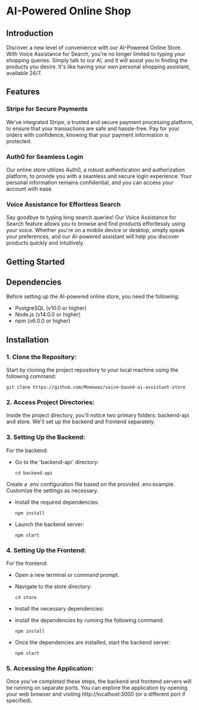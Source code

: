 # AI-Powered Online Shop


## Introduction

Discover a new level of convenience with our AI-Powered Online Store. With Voice Assistance for Search, you're no longer limited to typing your shopping queries. Simply talk to our AI, and it will assist you in finding the products you desire. It's like having your own personal shopping assistant, available 24/7.


## Features

### Stripe for Secure Payments
We've integrated Stripe, a trusted and secure payment processing platform, to ensure that your transactions are safe and hassle-free. Pay for your orders with confidence, knowing that your payment information is protected.

### Auth0 for Seamless Login
Our online store utilizes Auth0, a robust authentication and authorization platform, to provide you with a seamless and secure login experience. Your personal information remains confidential, and you can access your account with ease.

### Voice Assistance for Effortless Search
Say goodbye to typing long search queries! Our Voice Assistance for Search feature allows you to browse and find products effortlessly using your voice. Whether you're on a mobile device or desktop, simply speak your preferences, and our AI-powered assistant will help you discover products quickly and intuitively.

## Getting Started


## Dependencies

Before setting up the AI-powered online store, you need the following:

- PostgreSQL (v10.0 or higher)
- Node.js (v14.0.0 or higher)
- npm (v6.0.0 or higher)

## Installation

### 1. Clone the Repository:
Start by cloning the project repository to your local machine using the following command:

```
git clone https://github.com/Momowaz/voice-based-ai-assistant-store
```

### 2. Access Project Directories:
Inside the project directory, you'll notice two primary folders: backend-api and store. We'll set up the backend and frontend separately.

### 3. Setting Up the Backend:

For the backend:

- Go to the 'backend-api` directory:

  ``` 
  cd backend-api
  ```

Create a .env configuration file based on the provided .env.example. Customize the settings as necessary.

- Install the required dependencies:

  ```
  npm install
  ```

- Launch the backend server:

  ```
  npm start
  ```

### 4. Setting Up the Frontend:

For the frontend:

- Open a new terminal or command prompt.
- Navigate to the store directory:

  ```
  cd store
  ```

- Install the necessary dependencies:

- Install the dependencies by running the following command:

  ```
  npm install
  ```

- Once the dependencies are installed, start the backend server:
  ```
  npm start
  ```


### 5. Accessing the Application:
Once you've completed these steps, the backend and frontend servers will be running on separate ports. You can explore the application by opening your web browser and visiting http://localhost:3000 (or a different port if specified).